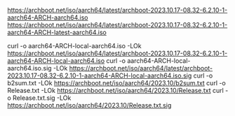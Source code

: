 https://archboot.net/iso/aarch64/latest/archboot-2023.10.17-08.32-6.2.10-1-aarch64-ARCH-aarch64.iso
https://archboot.net/iso/aarch64/latest/archboot-2023.10.17-08.32-6.2.10-1-aarch64-ARCH-latest-aarch64.iso


curl -o aarch64-ARCH-local-aarch64.iso -LOk https://archboot.net/iso/aarch64/latest/archboot-2023.10.17-08.32-6.2.10-1-aarch64-ARCH-local-aarch64.iso
curl -o aarch64-ARCH-local-aarch64.iso.sig -LOk https://archboot.net/iso/aarch64/latest/archboot-2023.10.17-08.32-6.2.10-1-aarch64-ARCH-local-aarch64.iso.sig
curl -o b2sum.txt -LOk https://archboot.net/iso/aarch64/2023.10/b2sum.txt
curl -o Release.txt -LOk https://archboot.net/iso/aarch64/2023.10/Release.txt
curl -o Release.txt.sig -LOk https://archboot.net/iso/aarch64/2023.10/Release.txt.sig
